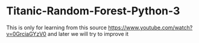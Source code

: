 # Titanic-Random-Forest-Python-3
This is only for learning from this source https://www.youtube.com/watch?v=0GrciaGYzV0 and later we will try to improve it
